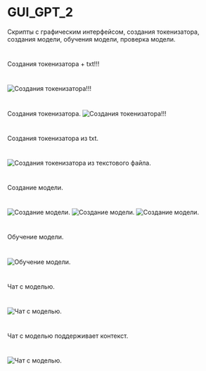 # GUI_GPT_2
Скрипты с графическим интерфейсом, создания токенизатора, создания модели, обучения модели, проверка модели.
#
Создания токенизатора + txt!!!
#
![Создания токенизатора!!!](Tokenizer.png)
#
Создания токенизатора.
![Создания токенизатора!!!](python_ce7zdieZVh.png)
#
Создания токенизатора из txt.
#
![Создания токенизатора из текстового файла.](python_xwNgtKXgpN.png)
#
Создание модели.
#
![Создание модели.](pythonw_vukd8f4YTz.png)
![Создание модели.](pythonw_7jJC93BJ3O.png)
![Создание модели.](GPT-4o.png)
#
Обучение модели.
#
![Обучение модели.](pythonw_y7aEZgCvZq.png)
#
Чат с моделью.
#
![Чат с моделью.](pythonw_F5R8tLkjFk.png)
#
Чат с моделью поддерживает контекст.
#
![Чат с моделью.](GPT-Chat_futurist.png)





